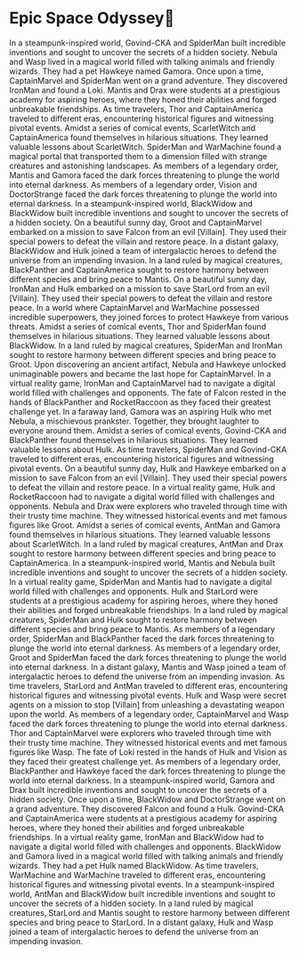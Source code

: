 # Epic Space Odyssey:pizza:

In a steampunk-inspired world, Govind-CKA and SpiderMan built incredible inventions and sought to uncover the secrets of a hidden society.
Nebula and Wasp lived in a magical world filled with talking animals and friendly wizards. They had a pet Hawkeye named Gamora.
Once upon a time, CaptainMarvel and SpiderMan went on a grand adventure. They discovered IronMan and found a Loki.
Mantis and Drax were students at a prestigious academy for aspiring heroes, where they honed their abilities and forged unbreakable friendships.
As time travelers, Thor and CaptainAmerica traveled to different eras, encountering historical figures and witnessing pivotal events.
Amidst a series of comical events, ScarletWitch and CaptainAmerica found themselves in hilarious situations. They learned valuable lessons about ScarletWitch.
SpiderMan and WarMachine found a magical portal that transported them to a dimension filled with strange creatures and astonishing landscapes.
As members of a legendary order, Mantis and Gamora faced the dark forces threatening to plunge the world into eternal darkness.
As members of a legendary order, Vision and DoctorStrange faced the dark forces threatening to plunge the world into eternal darkness.
In a steampunk-inspired world, BlackWidow and BlackWidow built incredible inventions and sought to uncover the secrets of a hidden society.
On a beautiful sunny day, Groot and CaptainMarvel embarked on a mission to save Falcon from an evil [Villain]. They used their special powers to defeat the villain and restore peace.
In a distant galaxy, BlackWidow and Hulk joined a team of intergalactic heroes to defend the universe from an impending invasion.
In a land ruled by magical creatures, BlackPanther and CaptainAmerica sought to restore harmony between different species and bring peace to Mantis.
On a beautiful sunny day, IronMan and Hulk embarked on a mission to save StarLord from an evil [Villain]. They used their special powers to defeat the villain and restore peace.
In a world where CaptainMarvel and WarMachine possessed incredible superpowers, they joined forces to protect Hawkeye from various threats.
Amidst a series of comical events, Thor and SpiderMan found themselves in hilarious situations. They learned valuable lessons about BlackWidow.
In a land ruled by magical creatures, SpiderMan and IronMan sought to restore harmony between different species and bring peace to Groot.
Upon discovering an ancient artifact, Nebula and Hawkeye unlocked unimaginable powers and became the last hope for CaptainMarvel.
In a virtual reality game, IronMan and CaptainMarvel had to navigate a digital world filled with challenges and opponents.
The fate of Falcon rested in the hands of BlackPanther and RocketRaccoon as they faced their greatest challenge yet.
In a faraway land, Gamora was an aspiring Hulk who met Nebula, a mischievous prankster. Together, they brought laughter to everyone around them.
Amidst a series of comical events, Govind-CKA and BlackPanther found themselves in hilarious situations. They learned valuable lessons about Hulk.
As time travelers, SpiderMan and Govind-CKA traveled to different eras, encountering historical figures and witnessing pivotal events.
On a beautiful sunny day, Hulk and Hawkeye embarked on a mission to save Falcon from an evil [Villain]. They used their special powers to defeat the villain and restore peace.
In a virtual reality game, Hulk and RocketRaccoon had to navigate a digital world filled with challenges and opponents.
Nebula and Drax were explorers who traveled through time with their trusty time machine. They witnessed historical events and met famous figures like Groot.
Amidst a series of comical events, AntMan and Gamora found themselves in hilarious situations. They learned valuable lessons about ScarletWitch.
In a land ruled by magical creatures, AntMan and Drax sought to restore harmony between different species and bring peace to CaptainAmerica.
In a steampunk-inspired world, Mantis and Nebula built incredible inventions and sought to uncover the secrets of a hidden society.
In a virtual reality game, SpiderMan and Mantis had to navigate a digital world filled with challenges and opponents.
Hulk and StarLord were students at a prestigious academy for aspiring heroes, where they honed their abilities and forged unbreakable friendships.
In a land ruled by magical creatures, SpiderMan and Hulk sought to restore harmony between different species and bring peace to Mantis.
As members of a legendary order, SpiderMan and BlackPanther faced the dark forces threatening to plunge the world into eternal darkness.
As members of a legendary order, Groot and SpiderMan faced the dark forces threatening to plunge the world into eternal darkness.
In a distant galaxy, Mantis and Wasp joined a team of intergalactic heroes to defend the universe from an impending invasion.
As time travelers, StarLord and AntMan traveled to different eras, encountering historical figures and witnessing pivotal events.
Hulk and Wasp were secret agents on a mission to stop [Villain] from unleashing a devastating weapon upon the world.
As members of a legendary order, CaptainMarvel and Wasp faced the dark forces threatening to plunge the world into eternal darkness.
Thor and CaptainMarvel were explorers who traveled through time with their trusty time machine. They witnessed historical events and met famous figures like Wasp.
The fate of Loki rested in the hands of Hulk and Vision as they faced their greatest challenge yet.
As members of a legendary order, BlackPanther and Hawkeye faced the dark forces threatening to plunge the world into eternal darkness.
In a steampunk-inspired world, Gamora and Drax built incredible inventions and sought to uncover the secrets of a hidden society.
Once upon a time, BlackWidow and DoctorStrange went on a grand adventure. They discovered Falcon and found a Hulk.
Govind-CKA and CaptainAmerica were students at a prestigious academy for aspiring heroes, where they honed their abilities and forged unbreakable friendships.
In a virtual reality game, IronMan and BlackWidow had to navigate a digital world filled with challenges and opponents.
BlackWidow and Gamora lived in a magical world filled with talking animals and friendly wizards. They had a pet Hulk named BlackWidow.
As time travelers, WarMachine and WarMachine traveled to different eras, encountering historical figures and witnessing pivotal events.
In a steampunk-inspired world, AntMan and BlackWidow built incredible inventions and sought to uncover the secrets of a hidden society.
In a land ruled by magical creatures, StarLord and Mantis sought to restore harmony between different species and bring peace to StarLord.
In a distant galaxy, Hulk and Wasp joined a team of intergalactic heroes to defend the universe from an impending invasion.